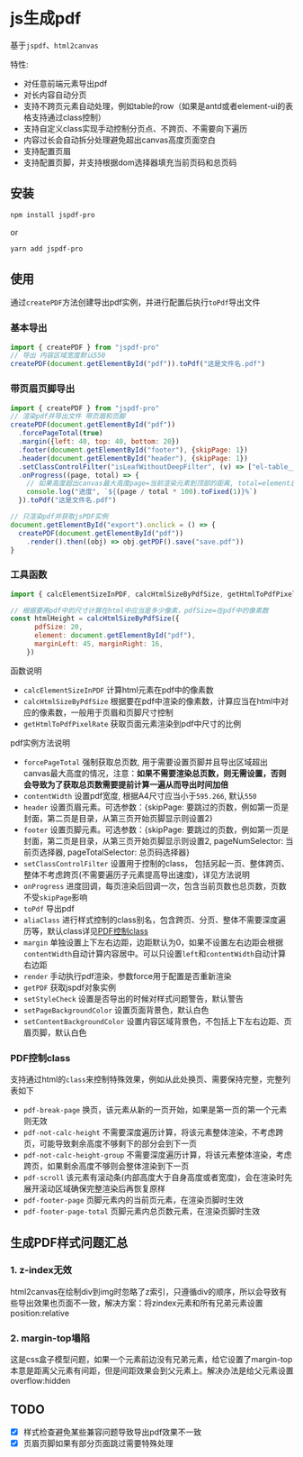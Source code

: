 # js生成pdf
基于`jspdf`、`html2canvas`

特性:
- 对任意前端元素导出pdf
- 对长内容自动分页
- 支持不跨页元素自动处理，例如table的row（如果是antd或者element-ui的表格支持通过class控制）
- 支持自定义class实现手动控制分页点、不跨页、不需要向下遍历
- 内容过长会自动拆分处理避免超出canvas高度页面空白
- 支持配置页眉
- 支持配置页脚，并支持根据dom选择器填充当前页码和总页码

## 安装
```sh
npm install jspdf-pro
```
or
```sh
yarn add jspdf-pro
```

## 使用
通过`createPDF`方法创建导出pdf实例，并进行配置后执行`toPdf`导出文件

### 基本导出
```js
import { createPDF } from "jspdf-pro"
// 导出 内容区域宽度默认550
createPDF(document.getElementById("pdf")).toPdf("这是文件名.pdf")
```

### 带页眉页脚导出
```js
import { createPDF } from "jspdf-pro"
// 渲染pdf并导出文件 带页眉和页脚
createPDF(document.getElementById("pdf"))
  .forcePageTotal(true)
  .margin({left: 40, top: 40, bottom: 20})
  .footer(document.getElementById("footer"), {skipPage: 1})
  .header(document.getElementById("header"), {skipPage: 1})
  .setClassControlFilter("isLeafWithoutDeepFilter", (v) => ["el-table__row", "ant-table-row"].includes(v)) // 针对element-ui和antd库的表格行样式做跨页处理
  .onProgress((page, total) => {
    // 如果高度超出canvas最大高度page=当前渲染元素到顶部的距离, total=element总高度。如果设置了forcePageTotal(true)则是页数
    console.log("进度", `${(page / total * 100).toFixed(1)}%`)
  }).toPdf("这是文件名.pdf")

// 只渲染pdf并获取jsPDF实例
document.getElementById("export").onclick = () => {
  createPDF(document.getElementById("pdf"))
    .render().then((obj) => obj.getPDF().save("save.pdf"))
}
```

### 工具函数
```js
import { calcElementSizeInPDF, calcHtmlSizeByPdfSize, getHtmlToPdfPixelRate} from "jspdf-pro"

// 根据要再pdf中的尺寸计算在html中应当是多少像素，pdfSize=在pdf中的像素数
const htmlHeight = calcHtmlSizeByPdfSize({
      pdfSize: 20,
      element: document.getElementById("pdf"),
      marginLeft: 45, marginRight: 16,
    })
```

函数说明
- `calcElementSizeInPDF` 计算html元素在pdf中的像素数
- `calcHtmlSizeByPdfSize` 根据要在pdf中渲染的像素数，计算应当在html中对应的像素数，一般用于页眉和页脚尺寸控制
- `getHtmlToPdfPixelRate` 获取页面元素渲染到pdf中尺寸的比例

pdf实例方法说明
- `forcePageTotal` 强制获取总页数, 用于需要设置页脚并且导出区域超出canvas最大高度的情况，注意：**如果不需要渲染总页数，则无需设置，否则会导致为了获取总页数需要提前计算一遍从而导出时间加倍**
- `contentWidth` 设置pdf宽度, 根据A4尺寸应当小于`595.266`, 默认`550`
- `header` 设置页眉元素。可选参数：{skipPage: 要跳过的页数，例如第一页是封面，第二页是目录，从第三页开始页脚显示则设置2}
- `footer` 设置页脚元素。可选参数：{skipPage: 要跳过的页数，例如第一页是封面，第二页是目录，从第三页开始页脚显示则设置2, pageNumSelector: 当前页选择器, pageTotalSelector: 总页码选择器}
- `setClassControlFilter` 设置用于控制的class， 包括另起一页、整体跨页、整体不考虑跨页(不需要遍历子元素提高导出速度)，详见方法说明
- `onProgress` 进度回调，每页渲染后回调一次，包含当前页数也总页数，页数不受`skipPage`影响
- `toPdf` 导出pdf
- `aliaClass` 进行样式控制的class别名，包含跨页、分页、整体不需要深度遍历等，默认class详见[PDF控制class](#pdf控制class)
- `margin` 单独设置上下左右边距，边距默认为0，如果不设置左右边距会根据`contentWidth`自动计算内容居中。可以只设置`left`和`contentWidth`自动计算右边距
- `render` 手动执行pdf渲染，参数force用于配置是否重新渲染
- `getPDF` 获取jspdf对象实例
- `setStyleCheck` 设置是否导出的时候对样式问题警告，默认警告
- `setPageBackgroundColor` 设置页面背景色，默认白色
- `setContentBackgroundColor` 设置内容区域背景色，不包括上下左右边距、页眉页脚，默认白色

### PDF控制class
支持通过html的`class`来控制特殊效果，例如从此处换页、需要保持完整，完整列表如下
- `pdf-break-page` 换页，该元素从新的一页开始，如果是第一页的第一个元素则无效
- `pdf-not-calc-height` 不需要深度遍历计算，将该元素整体渲染，不考虑跨页，可能导致剩余高度不够剩下的部分会到下一页
- `pdf-not-calc-height-group` 不需要深度遍历计算，将该元素整体渲染，考虑跨页，如果剩余高度不够则会整体渲染到下一页
- `pdf-scroll` 该元素有滚动条(内部高度大于自身高度或者宽度)，会在渲染时先展开滚动区域确保完整渲染后再恢复原样
- `pdf-footer-page` 页脚元素内的当前页元素，在渲染页脚时生效
- `pdf-footer-page-total` 页脚元素内总页数元素，在渲染页脚时生效

## 生成PDF样式问题汇总
### 1. z-index无效
html2canvas在绘制div到img时忽略了z索引，只遵循div的顺序，所以会导致有些导出效果也页面不一致，解决方案：将zindex元素和所有兄弟元素设置position:relative

### 2. margin-top塌陷
这是css盒子模型问题，如果一个元素前边没有兄弟元素，给它设置了margin-top本意是距离父元素有间距，但是间距效果会到父元素上。解决办法是给父元素设置overflow:hidden

## TODO
- [x] 样式检查避免某些兼容问题导致导出pdf效果不一致
- [x] 页眉页脚如果有部分页面跳过需要特殊处理
